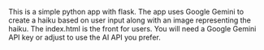This is a simple python app with flask.
The app uses Google Gemini to create a haiku based on user input along with an image representing the haiku.
The index.html is the front for users.
You will need a Google Gemini API key or adjust to use the AI API you prefer.